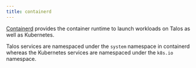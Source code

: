 ```yaml
---
title: containerd
---
```


[Containerd](https://github.com/containerd/containerd) provides the container runtime to launch workloads on Talos as well as Kubernetes.

Talos services are namespaced under the `system` namespace in containerd whereas the Kubernetes services are namespaced under the `k8s.io` namespace.

